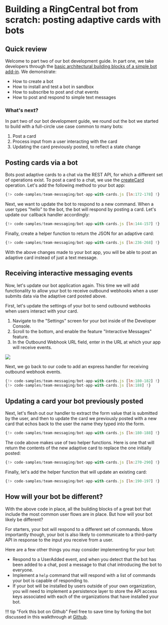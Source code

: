 # Building a RingCentral bot from scratch: posting adaptive cards with bots

## Quick review

Welcome to part two of our bot development guide. In part one, we take developers through the [basic architectural building blocks of a simple bot add-in](../walkthrough). We demonstrate:

* How to create a bot
* How to install and test a bot in sandbox
* How to subscribe to post and chat events
* How to post and respond to simple text messages

### What's next?

In part two of our bot development guide, we round out the bot we started to build with a full-circle use case common to many bots:

1. Post a card
2. Process input from a user interacting with the card
3. Updating the card previously posted, to reflect a state change

## Posting cards via a bot

Bots post adaptive cards to a chat via the REST API, for which a different set of operations exist. To post a card to a chat, we use the [createCard](https://developers.ringcentral.com/api-reference/Adaptive-Cards/createGlipAdaptiveCard) operation. Let's add the following method to your bot app:

```js
{!> code-samples/team-messaging/bot-app-with-cards.js [ln:172-178] !}
```

Next, we want to update the bot to respond to a new command. When a user types "hello" to the bot, the bot will respond by posting a card. Let's update our callback handler accordingly:

```js 
{!> code-samples/team-messaging/bot-app-with-cards.js [ln:144-157] !}
```

Finally, create a helper function to return the JSON for an adaptive card:

```js
{!> code-samples/team-messaging/bot-app-with-cards.js [ln:236-268] !}
```

With the above changes made to your bot app, you will be able to post an adaptive card instead of just a text message. 

## Receiving interactive messaging events

Now, let's update our bot application again. This time we will add functionality to allow your bot to receive outbound webhooks when a user submits data via the adaptive card posted above. 

First, let's update the settings of your bot to send outbound webhooks when users interact with your card. 

1. Navigate to the "Settings" screen for your bot inside of the Developer Console. 
2. Scroll to the bottom, and enable the feature "Interactive Messages" feature.
3. In the Outbound Webhook URL field, enter in the URL at which your app will receive events. 

<img class="img-fluid" style="max-width: 500px" src="../interactive-messages.png" >

Next, we go back to our code to add an express handler for receiving outbound webhook events. 

```js
{!> code-samples/team-messaging/bot-app-with-cards.js [ln:180-182] !}
{!> code-samples/team-messaging/bot-app-with-cards.js [ln:188] !}
```

## Updating a card your bot previously posted

Next, let's flesh out our handler to extract the form value that is submitted by the user, and then to update the card we previously posted with a new card that echos back to the user the name they typed into the form. 

```js
{!> code-samples/team-messaging/bot-app-with-cards.js [ln:180-188] !}
```

The code above makes use of two helper functions. Here is one that will return the contents of the new adaptive card to replace the one initially posted:

```js
{!> code-samples/team-messaging/bot-app-with-cards.js [ln:270-290] !}
```

Finally, let's add the helper function that will update an existing card:

```js
{!> code-samples/team-messaging/bot-app-with-cards.js [ln:190-197] !}
```

## How will your bot be different?

With the above code in place, all the building blocks of a great bot that include the most common user flows are in place. But how will your bot likely be different?

For starters, your bot will respond to a different set of commands. More importantly though, your bot is also likely to communicate to a third-party API in response to the input you receive from a user. 

Here are a few other things you may consider implementing for your bot:

* Respond to a UserAdded event, and when you detect that the bot has been added to a chat, post a message to that chat introducing the bot to everyone. 
* Implement a `help` command that will respond with a list of commands your bot is capable of responding to.
* If your bot will be installed by users outside of your own organization, you will need to implement a persistence layer to store the API access keys associated with each of the organizations that have installed your bot. 

!!! tip "Fork this bot on Github"
    Feel free to save time by forking the bot discussed in this walkthrough at [Github](https://github.com/pkvenu/ringcentral-bot-demo/).
